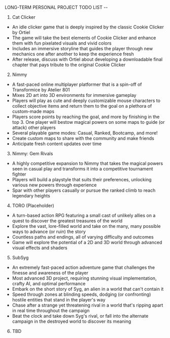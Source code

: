 LONG-TERM PERSONAL PROJECT TODO LIST --
1. Cat Clicker
- An idle clicker game that is deeply inspired by the classic Cookie Clicker by Ortiel
- The game will take the best elements of Cookie Clicker and enhance them with fun pixelated visuals and vivid colors
- Includes an immersive storyline that guides the player through new mechanics one after another to keep the experience fresh
- After release, discuss with Ortiel about developing a downloadable final chapter that pays tribute to the original Cookie Clicker

2. Nimmy
- A fast-paced online multiplayer platformer that is a spin-off of Transformice by Atelier 801
- Mixes 2D art into 3D environments for immersive gameplay
- Players will play as cute and deeply customizable mouse characters to collect objective items and return them to the goal on a plethora of custom-made maps
- Players score points by reaching the goal, and more by finishing in the top 3. One player will bestow magical powers on some maps to guide (or attack) other players
- Several playable game modes: Casual, Ranked, Bootcamp, and more!
- Create custom maps to share with the community and make friends
- Anticipate fresh content updates over time

3. Nimmy: Gem Rivals
- A highly competitive expansion to Nimmy that takes the magical powers seen in casual play and transforms it into a competitive tournament fighter
- Players will build a playstyle that suits their preferences, unlocking various new powers through experience
- Spar with other players casually or pursue the ranked climb to reach legendary heights

4. TORO (Placeholder)
- A turn-based action RPG featuring a small cast of unlikely allies on a quest to discover the greatest treasures of the world
- Explore the vast, lore-filled world and take on the many, many possible ways to advance (or ruin) the story
- Countless paths and endings, all of varying difficulty and outcomes
- Game will explore the potential of a 2D and 3D world through advanced visual effects and shaders

5. SubSyg
- An extremely fast-paced action adventure game that challenges the finesse and awareness of the player
- Most advanced 3D project, requiring stunning visual implementation, crafty AI, and optimal performance
- Embark on the short story of Syg, an alien in a world that can't contain it
- Speed through zones at blinding speeds, dodging (or confronting) hostile entities that stand in the player's way
- Chase after a strange yet threatening rival in a world that's ripping apart in real time throughout the campaign
- Beat the clock and take down Syg's rival, or fall into the alternate campaign in the destroyed world to discover its meaning

6. TBD